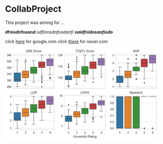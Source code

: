 # CollabProject

This project was aiming for ... 

**dfnisdnfoasnd**
*sdfionsdnfosdanfi*
***saidfnidosanfisdo***

click [here][1] for google.com
click [there][2] for naver.com

<p align="center"><img src="images/testimage1.png"></p>



[1]: https://www.google.com
[2]: https://www.naver.com
